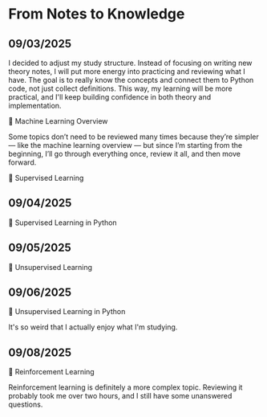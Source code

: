 # From Notes to Knowledge

## 09/03/2025

I decided to adjust my study structure. Instead of focusing on writing new theory notes, I will put more energy into practicing and reviewing what I have. The goal is to really know the concepts and connect them to Python code, not just collect definitions. This way, my learning will be more practical, and I'll keep building confidence in both theory and implementation.

📝 Machine Learning Overview

Some topics don’t need to be reviewed many times because they’re simpler — like the machine learning overview — but since I’m starting from the beginning, I’ll go through everything once, review it all, and then move forward.

📝 Supervised Learning

## 09/04/2025

📝 Supervised Learning in Python

## 09/05/2025

📝 Unsupervised Learning

## 09/06/2025

📝 Unsupervised Learning in Python

It's so weird that I actually enjoy what I'm studying.

## 09/08/2025

📝 Reinforcement Learning

Reinforcement learning is definitely a more complex topic. Reviewing it probably took me over two hours, and I still have some unanswered questions.
